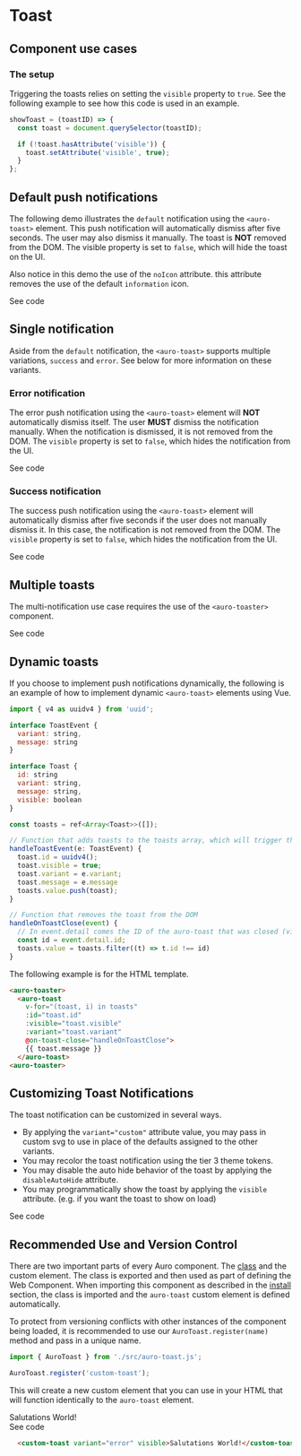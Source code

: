<!--
The index.md file is a compiled document. No edits should be made directly to this file.
README.md is created by running `npm run build:docs`.
This file is generated based on a template fetched from `./docs/partials/index.md`
-->

# Toast

<!-- AURO-GENERATED-CONTENT:START (FILE:src=./../docs/partials/description.md) -->
<!-- AURO-GENERATED-CONTENT:END -->

## Component use cases

<!-- AURO-GENERATED-CONTENT:START (FILE:src=./../docs/partials/useCases.md) -->
<!-- AURO-GENERATED-CONTENT:END -->

### The setup
Triggering the toasts relies on setting the `visible` property to `true`. See the following example to see how this code is used in an example.

```js
showToast = (toastID) => {
  const toast = document.querySelector(toastID);

  if (!toast.hasAttribute('visible')) {
    toast.setAttribute('visible', true);
  }
};
```

## Default push notifications

The following demo illustrates the `default` notification using the `<auro-toast>` element. This push notification will automatically dismiss after five seconds. The user may also dismiss it manually. The toast is **NOT** removed from the DOM. The visible property is set to `false`, which will hide the toast on the UI.

Also notice in this demo the use of the `noIcon` attribute. this attribute removes the use of the default `information` icon.

<div class="exampleWrapper">
<!-- AURO-GENERATED-CONTENT:START (FILE:src=./../apiExamples/basic.html) -->
<!-- AURO-GENERATED-CONTENT:END -->
</div>
<auro-accordion alignRight>
  <span slot="trigger">See code</span>

<!-- AURO-GENERATED-CONTENT:START (CODE:src=./../apiExamples/basic.html) -->
<!-- AURO-GENERATED-CONTENT:END -->

</auro-accordion>

## Single notification

Aside from the `default` notification, the `<auro-toast>` supports multiple variations, `success` and `error`. See below for more information on these variants.

### Error notification

The error push notification using the `<auro-toast>` element will **NOT** automatically dismiss itself. The user **MUST** dismiss the notification manually. When the notification is dismissed, it is not removed from the DOM. The `visible` property is set to `false`, which hides the notification from the UI.

<div class="exampleWrapper">
<!-- AURO-GENERATED-CONTENT:START (FILE:src=./../apiExamples/error.html) -->
<!-- AURO-GENERATED-CONTENT:END -->
</div>
<auro-accordion alignRight>
  <span slot="trigger">See code</span>

<!-- AURO-GENERATED-CONTENT:START (CODE:src=./../apiExamples/error.html) -->
<!-- AURO-GENERATED-CONTENT:END -->

</auro-accordion>

### Success notification

The success push notification using the `<auro-toast>` element will automatically dismiss after five seconds if the user does not manually dismiss it. In this case, the notification is not removed from the DOM. The `visible` property is set to `false`, which hides the notification from the UI.

<div class="exampleWrapper">
<!-- AURO-GENERATED-CONTENT:START (FILE:src=./../apiExamples/success.html) -->
<!-- AURO-GENERATED-CONTENT:END -->
</div>
<auro-accordion alignRight>
  <span slot="trigger">See code</span>

<!-- AURO-GENERATED-CONTENT:START (CODE:src=./../apiExamples/success.html) -->
<!-- AURO-GENERATED-CONTENT:END -->

</auro-accordion>

## Multiple toasts

The multi-notification use case requires the use of the `<auro-toaster>` component.

<div class="exampleWrapper">
<!-- AURO-GENERATED-CONTENT:START (FILE:src=./../apiExamples/multipleToasts.html) -->
<!-- AURO-GENERATED-CONTENT:END -->
</div>

<auro-accordion alignRight>
  <span slot="trigger">See code</span>

<!-- AURO-GENERATED-CONTENT:START (CODE:src=./../apiExamples/multipleToasts.html) -->
<!-- AURO-GENERATED-CONTENT:END -->

</auro-accordion>

## Dynamic toasts

If you choose to implement push notifications dynamically, the following is an example of how to implement dynamic `<auro-toast>` elements using Vue.

```js
import { v4 as uuidv4 } from 'uuid';

interface ToastEvent {
  variant: string,
  message: string
}

interface Toast {
  id: string
  variant: string,
  message: string,
  visible: boolean
}

const toasts = ref<Array<Toast>>([]);

// Function that adds toasts to the toasts array, which will trigger the toast to be visible
handleToastEvent(e: ToastEvent) {
  toast.id = uuidv4();
  toast.visible = true;
  toast.variant = e.variant;
  toast.message = e.message
  toasts.value.push(toast);
}

// Function that removes the toast from the DOM
handleOnToastClose(event) {
  // In event.detail comes the ID of the auro-toast that was closed (visible was set to false)
  const id = event.detail.id;
  toasts.value = toasts.filter((t) => t.id !== id)
}
```

The following example is for the HTML template.

```html
<auro-toaster>
  <auro-toast
    v-for="(toast, i) in toasts"
    :id="toast.id"
    :visible="toast.visible"
    :variant="toast.variant"
    @on-toast-close="handleOnToastClose">
    {{ toast.message }}
  </auro-toast>
<auro-toaster>
```

## Customizing Toast Notifications

The toast notification can be customized in several ways.

- By applying the `variant="custom"` attribute value, you may pass in custom svg to use in place of the defaults assigned to the other variants.
- You may recolor the toast notification using the tier 3 theme tokens.
- You may disable the auto hide behavior of the toast by applying the `disableAutoHide` attribute.
- You may programmatically show the toast by applying the `visible` attribute. (e.g. if you want the toast to show on load)

<div class="exampleWrapper">
<!-- AURO-GENERATED-CONTENT:START (FILE:src=../apiExamples/customToast.html) -->
<!-- AURO-GENERATED-CONTENT:END -->
</div>
<auro-accordion alignRight>
  <span slot="trigger">See code</span>

<!-- AURO-GENERATED-CONTENT:START (CODE:src=../apiExamples/customToast.html) -->
<!-- AURO-GENERATED-CONTENT:END -->

</auro-accordion>

## Recommended Use and Version Control

There are two important parts of every Auro component. The <a href="https://developer.mozilla.org/en-US/docs/Web/JavaScript/Reference/Classes">class</a> and the custom element. The class is exported and then used as part of defining the Web Component. When importing this component as described in the <a href="#install">install</a> section, the class is imported and the `auro-toast` custom element is defined automatically.

To protect from versioning conflicts with other instances of the component being loaded, it is recommended to use our `AuroToast.register(name)` method and pass in a unique name.

```js
import { AuroToast } from './src/auro-toast.js';

AuroToast.register('custom-toast');
```

This will create a new custom element that you can use in your HTML that will function identically to the `auro-toast` element.

<div class="exampleWrapper">
  <custom-toast variant="error" visible>Salutations World!</custom-toast>
</div>

<auro-accordion alignRight>
  <span slot="trigger">See code</span>

```html
  <custom-toast variant="error" visible>Salutations World!</custom-toast>
```

</auro-accordion>
